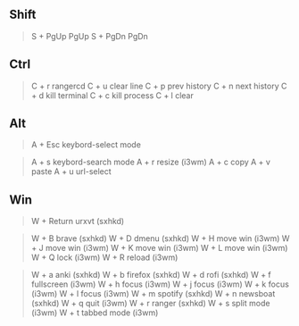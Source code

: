 ## Shift

> S + PgUp    PgUp
> S + PgDn    PgDn

## Ctrl

> C + r       rangercd
> C + u       clear line
> C + p       prev history
> C + n       next history
> C + d       kill terminal
> C + c       kill process
> C + l       clear

## Alt

> A + Esc     keybord-select mode

> A + s       keybord-search mode
> A + r       resize (i3wm)
> A + c       copy
> A + v       paste
> A + u       url-select

## Win

> W + Return  urxvt (sxhkd)

> W + B       brave (sxhkd)
> W + D       dmenu (sxhkd)
> W + H       move win (i3wm)
> W + J       move win (i3wm)
> W + K       move win (i3wm)
> W + L       move win (i3wm)
> W + Q       lock (i3wm)
> W + R       reload (i3wm)

> W + a       anki (sxhkd)
> W + b       firefox (sxhkd)
> W + d       rofi (sxhkd)
> W + f       fullscreen (i3wm)
> W + h       focus (i3wm)
> W + j       focus (i3wm)
> W + k       focus (i3wm)
> W + l       focus (i3wm)
> W + m       spotify (sxhkd)
> W + n       newsboat (sxhkd)
> W + q       quit (i3wm)
> W + r       ranger (sxhkd)
> W + s       split mode (i3wm)
> W + t       tabbed mode (i3wm)
